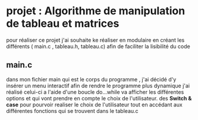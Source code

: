 # projet : Algorithme de manipulation de tableau et matrices

pour réaliser ce projet j'ai souhaite ke réaliser en modulaire en créant les différents ( main.c , tableau.h, tableau.c) afin de faciliter la lisibilité du code 
## main.c

dans mon fichier main qui est le corps du programme , j'ai décidé d'y insérer un menu interactif afin de rendre le programme plus dynamique
j'ai réalisé celui-ci a l'aide d'une boucle do...while  va afficher les différentes options et qui vont prendre en compte le choix de l'utilisateur.
des **Switch & case** pour pourvoir realiser le choix de l'utilisateur tout en accédant aux différentes fonctions qui se trouvent dans le tableau.c
